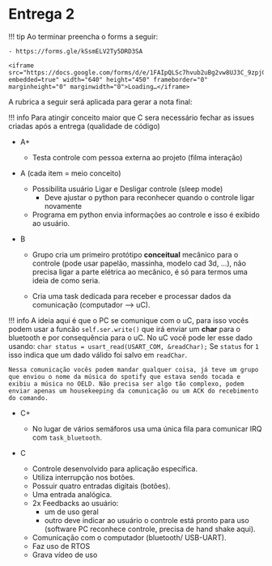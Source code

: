 # Entrega 2

!!! tip
    Ao terminar preencha o forms a seguir:
    
    - https://forms.gle/kSsmELV2Ty5DRD3SA
    
    <iframe src="https://docs.google.com/forms/d/e/1FAIpQLSc7hvub2uBg2vw8UJ3C_9zpjGazCf_0Al7g14pnJQr3gjiHBA/viewform?embedded=true" width="640" height="450" frameborder="0" marginheight="0" marginwidth="0">Loading…</iframe>
    

A rubrica a seguir será aplicada para gerar a nota final:

!!! info
    Para atingir conceito maior que C sera necessário fechar as issues criadas após a entrega (qualidade de código)

- A+
    - Testa controle com pessoa externa ao projeto (filma interação)
  
- A (cada item = meio conceito)
    - Possibilita usuário Ligar e Desligar controle (sleep mode)
        - Deve ajustar o python para reconhecer quando o controle ligar novamente
    - Programa em python envia informações ao controle e isso é exibido ao usuário.
  
- B 
    - Grupo cria um primeiro protótipo **conceitual** mecânico para o controle (pode usar papelão, massinha, modelo cad 3d, ...), não precisa ligar a parte elétrica ao mecânico, é só para termos uma ideia de como seria.
    
    - Cria uma task dedicada para receber e processar dados da comunicação (computador --> uC).
    
!!! info
    A ideia aqui é que o PC se comunique com o uC, para isso vocês podem usar a funcão `self.ser.write()` que irá enviar um **char** para o bluetooth e por consequência para o uC. No uC você pode ler esse dado usando: `char status = usart_read(USART_COM, &readChar);` Se `status` for `1` isso indica que um dado válido foi salvo em `readChar`.
        
    Nessa comunicação vocês podem mandar qualquer coisa, já teve um grupo que enviou o nome da música do spotify que estava sendo tocada e exibiu a música no OELD. Não precisa ser algo tão complexo, podem enviar apenas um housekeeping da comunicação ou um ACK do recebimento do comando.
    
- C+
    - No lugar de vários semáforos usa uma única fila para comunicar IRQ com `task_bluetooth`.
  
- C
    - Controle desenvolvido para aplicação específica.
    - Utiliza interrupção nos botões.
    - Possuir quatro entradas digitais (botões).
    - Uma entrada analógica.
    - 2x Feedbacks ao usuário:
        - um de uso geral
        - outro deve indicar ao usuário o controle  está pronto para uso (software PC reconhece controle, precisa de hand shake aqui).
    - Comunicação com o computador (bluetooth/ USB-UART).
    - Faz uso de RTOS 
    - Grava vídeo de uso
